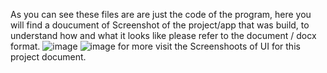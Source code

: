 As you can see these files are are just the code of the program,  here you will find a doucument of Screenshot of the project/app that was build,
to understand how and what it looks like please refer to the document / docx format.
![image](https://github.com/0-Akram-Shaikh-0/Gym-Management-Project-files/assets/72966631/1fb5a522-0db7-4b1f-a848-fe1b3abd0d0b)
![image](https://github.com/0-Akram-Shaikh-0/Gym-Management-Project-files/assets/72966631/c653e3df-4c62-40f5-8b16-e2e9d2f93a8b)
for more visit the Screenshoots of UI for this project document.
